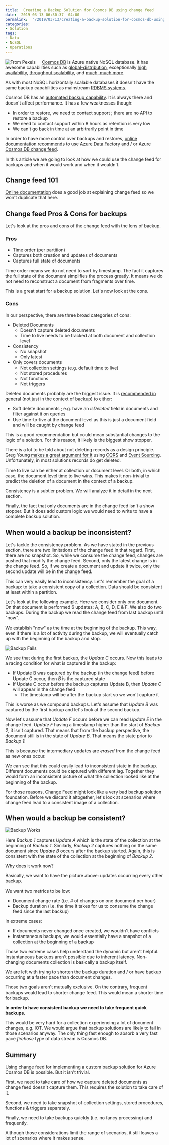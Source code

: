 ```yaml
---
title:  Creating a Backup Solution for Cosmos DB using change feed
date:  2019-03-13 06:30:37 -04:00
permalink:  "/2019/03/13/creating-a-backup-solution-for-cosmos-db-using-change-feed/"
categories:
- Solution
tags:
- Data
- NoSQL
- Operations
---
```

<img style="float:left;padding-right:20px;" title="From Pexels" src="https://vincentlauzon.files.wordpress.com/2018/12/analog-audio-backup-170290-e1545319364100.jpg" />

<a href="https://vincentlauzon.com/?s=cosmos+db">Cosmos DB</a> is Azure native NoSQL database.  It has awesome capabilities such as <a href="https://docs.microsoft.com/en-ca/azure/cosmos-db/distribute-data-globally">global-distribution</a>, exceptionally <a href="https://docs.microsoft.com/en-ca/azure/cosmos-db/high-availability">high availability</a>, <a href="https://docs.microsoft.com/en-ca/azure/cosmos-db/scaling-throughput">throughput scalability</a>, and <a href="https://docs.microsoft.com/en-ca/azure/cosmos-db/introduction">much, much more</a>.

As with most NoSQL horizontally scalable databases it doesn't have the same backup capabilities as mainstream <a href="https://en.wikipedia.org/wiki/Relational_database_management_system">RDBMS systems</a>.

Cosmos DB has an <a href="https://docs.microsoft.com/en-ca/azure/cosmos-db/online-backup-and-restore">automated backup capability</a>.  It is always there and doesn't affect performance.  It has a few weaknesses though:

<ul>
<li>In order to restore, we need to contact support ; there are no API to restore a backup</li>
<li>We need to contact support within 8 hours as retention is very low</li>
<li>We can't go back in time at an arbitrarily point in time</li>
</ul>

In order to have more control over backups and restores, <a href="https://docs.microsoft.com/en-ca/azure/cosmos-db/online-backup-and-restore#options-to-manage-your-own-backups">online documentation recommends</a> to use <a href="https://docs.microsoft.com/en-ca/azure/data-factory/connector-azure-cosmos-db">Azure Data Factory</a> and / or <a href="https://docs.microsoft.com/en-ca/azure/cosmos-db/change-feed">Azure Cosmos DB change feed</a>.

In this article we are going to look at how we could use the change feed for backups and when it would work and when it wouldn't.

<h2>Change feed 101</h2>

<a href="https://docs.microsoft.com/en-us/azure/cosmos-db/change-feed">Online documentation</a> does a good job at explaining change feed so we won't duplicate that here.

<h2>Change feed Pros &amp; Cons for backups</h2>

Let's look at the pros and cons of the change feed with the lens of backup.

<h3>Pros</h3>

<ul>
<li>Time order (per partition)</li>
<li>Captures both creation and updates of documents</li>
<li>Captures full state of documents</li>
</ul>

Time order means we do not need to sort by timestamp.  The fact it captures the full state of the document simplifies the process greatly.  It means we do not need to reconstruct a document from fragments over time.

This is a great start for a backup solution.  Let's now look at the cons.

<h3>Cons</h3>

In our perspective, there are three broad categories of cons:

<ul>
<li>Deleted Documents

<ul>
<li>Doesn't capture deleted documents</li>
<li>Time to live needs to be tracked at both document and collection level</li>
</ul></li>
<li>Consistency

<ul>
<li>No snapshot</li>
<li>Only latest</li>
</ul></li>
<li>Only covers documents

<ul>
<li>Not collection settings (e.g. default time to live)</li>
<li>Not stored procedures</li>
<li>Not functions</li>
<li>Not triggers</li>
</ul></li>
</ul>

Deleted documents probably are the biggest issue.  It is <a href="https://docs.microsoft.com/en-us/azure/cosmos-db/change-feed#change-feed-and-different-operations">recommended in general</a> (not just in the context of backup) to either:

<ul>
<li>Soft delete documents ; e.g. have an <em>isDeleted</em> field in documents and filter against it on queries</li>
<li>Use time-to-live at the document level as this is just a document field and will be caught by change feed</li>
</ul>

This is a good recommendation but could mean substantial changes to the logic of a solution.  For this reason, it likely is the biggest show stopper.

There is a lot to be told about not deleting records as a design principle.  Greg Young <a href="https://www.youtube.com/watch?v=JHGkaShoyNs">makes a great argument for it</a> using <a href="https://martinfowler.com/bliki/CQRS.html">CQRS</a> and <a href="https://martinfowler.com/eaaDev/EventSourcing.html">Event Sourcing</a>.  Unfortunately, in most solutions records do get deleted.

Time to live can be either at collection or document level.  Or both, in which case, the document level time to live wins.  This makes it non-trivial to predict the deletion of a document in the context of a backup.

Consistency is a subtler problem.  We will analyze it in detail in the next section.

Finally, the fact that only documents are in the change feed isn't a show stopper.  But it does add custom logic we would need to write to have a complete backup solution.

<h2>When would a backup be inconsistent?</h2>

Let's tackle the consistency problem.  As we have stated in the previous section, there are two limitations of the change feed in that regard.  First, there are no snapshot.  So, while we consume the change feed, changes are pushed that modify the change feed.  Second, only the latest change is in the change feed.  So, if we create a document and update it twice, only the second update will be in the change feed.

This can very easily lead to inconsistency.  Let's remember the goal of a backup:  to take a consistent copy of a collection.  Data should be consistent at least within a partition.

Let's look at the following example.  Here we consider only one document.  On that document is performed 6 updates:  A, B, C, D, E &amp; F.  We also do two backups.  During the backup we read the change feed from last backup until "now".

We establish "now" as the time at the beginning of the backup.  This way, even if there is a lot of activity during the backup, we will eventually catch up with the beginning of the backup and stop.

<img src="https://vincentlauzon.files.wordpress.com/2018/12/Backup-Fails.png" alt="Backup Fails" />

We see that during the first backup, the <em>Update C</em> occurs.  Now this leads to a racing condition for what is captured in the backup:

<ul>
<li>If Update B was captured by the backup (in the change feed) before Update C occur, then <em>B</em> is the captured state</li>
<li>If Update C occur before the backup captures Update B, then <em>Update C</em> will appear in the change feed

<ul>
<li>The timestamp will be after the backup start so we won't capture it</li>
</ul></li>
</ul>

This is worse as we compound backups.  Let's assume that <em>Update B</em> was captured by the first backup and let's look at the second backup.

Now let's assume that <em>Update F</em> occurs before we can read <em>Update E</em> in the change feed.  <em>Update F</em> having a timestamp higher than the start of <em>Backup 2</em>, it isn't captured.  That means that from the backup perspective, the document still is in the state of <em>Update B</em>.  That means the state prior to <em>Backup 1</em>!

This is because the intermediary updates are <em>erased</em> from the change feed as new ones occur.

We can see that this could easily lead to inconsistent state in the backup.  Different documents could be captured with different lag.  Together they would form an inconsistent picture of what the collection looked like at the beginning of the backup.

For those reasons, Change Feed might look like a very bad backup solution foundation.  Before we discard it altogether, let's look at scenarios where change feed lead to a consistent image of a collection.

<h2>When would a backup be consistent?</h2>

<img src="https://vincentlauzon.files.wordpress.com/2018/12/Backup-works-1.png" alt="Backup Works" />

Here <em>Backup 1</em> captures <em>Update A</em> which is the state of the collection at the beginning of <em>Backup 1</em>.  Similarly, <em>Backup 2</em> captures nothing on the same document since <em>Update B</em> occurs after the backup started.  Again, this is consistent with the state of the collection at the beginning of <em>Backup 2</em>.

Why does it work now?

Basically, we want to have the picture above:  updates occurring every other backup.

We want two metrics to be low:

<ul>
<li>Document change rate (i.e. # of changes on one document per hour)</li>
<li>Backup duration (i.e. the time it takes for us to consume the change feed since the last backup)</li>
</ul>

In extreme cases:

<ul>
<li>If documents never changed once created, we wouldn't have conflicts</li>
<li>Instantaneous backups, we would essentially have a snapshot of a collection at the beginning of a backup</li>
</ul>

Those two extreme cases help understand the dynamic but aren't helpful.  Instantaneous backups aren't possible due to inherent latency.  Non-changing documents collection is basically a backup itself.

We are left with trying to shorten the backup duration and / or have backup occurring at a faster pace than document changes.

Those two goals aren't mutually exclusive.  On the contrary, frequent backups would lead to shorter change feed.  This would mean a shorter time for backup.

<strong>In order to have consistent backup we need to take frequent quick backups.</strong>

This would be very hard for a collection experiencing a lot of document changes, e.g. IOT.  We would argue that backup solutions are likely to fail in those scenarios anyway.  The only thing fast enough to absorb a very fast pace <em>firehose</em> type of data stream is Cosmos DB.

<h2>Summary</h2>

Using change feed for implementing a custom backup solution for Azure Cosmos DB is possible.  But it isn't trivial.

First, we need to take care of how we capture deleted documents as change feed doesn't capture them.  This requires the solution to take care of it.

Second, we need to take snapshot of collection settings, stored procedures, functions &amp; triggers separately.

Finally, we need to take backups quickly (i.e. no fancy processing) and frequently.

Although those considerations limit the range of scenarios, it still leaves a lot of scenarios where it makes sense.